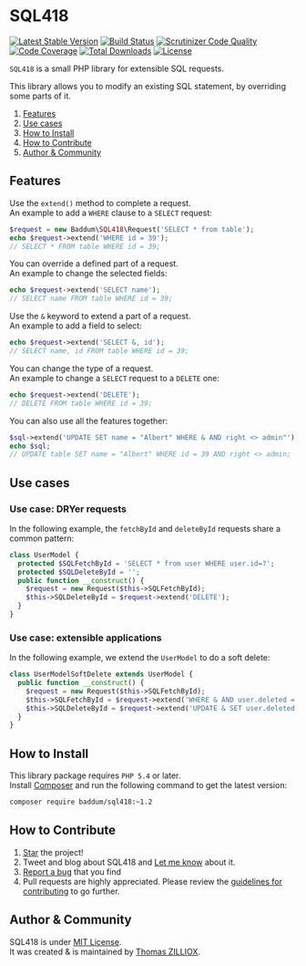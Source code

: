 SQL418
==============
[![Latest Stable Version](https://poser.pugx.org/baddum/sql418/v/stable.svg)](https://github.com/Baddum/SQL418)
[![Build Status](https://travis-ci.org/Baddum/SQL418.png?branch=master)](https://travis-ci.org/Baddum/SQL418)
[![Scrutinizer Code Quality](https://scrutinizer-ci.com/g/Baddum/SQL418/badges/quality-score.png?b=master)](https://scrutinizer-ci.com/g/Baddum/SQL418/?branch=master)
[![Code Coverage](https://scrutinizer-ci.com/g/Baddum/SQL418/badges/coverage.png?b=master)](https://scrutinizer-ci.com/g/Baddum/SQL418/?branch=master)
[![Total Downloads](https://poser.pugx.org/baddum/sql418/downloads.svg)](https://packagist.org/packages/baddum/sql418)
[![License](https://poser.pugx.org/baddum/sql418/license.svg)](http://opensource.org/licenses/MIT)


`SQL418` is a small PHP library for extensible SQL requests.

This library allows you to modify an existing SQL statement, by overriding some parts of it.

1. [Features](#features)
2. [Use cases](#use-cases)
3. [How to Install](#how-to-install)
4. [How to Contribute](#how-to-contribute)
5. [Author & Community](#author--community)



Features
--------------

Use the `extend()` method to complete a request.<br>
An example to add a `WHERE` clause to a `SELECT` request:

```php
$request = new Baddum\SQL418\Request('SELECT * from table');
echo $request->extend('WHERE id = 39');
// SELECT * FROM table WHERE id = 39;
```

You can override a defined part of a request.<br>
An example to change the selected fields:

```php
echo $request->extend('SELECT name');
// SELECT name FROM table WHERE id = 39;
```

Use the `&` keyword to extend a part of a request.<br>
An example to  add a field to select:

```php
echo $request->extend('SELECT &, id');
// SELECT name, id FROM table WHERE id = 39;
```

You can change the type of a request.<br>
An example to change a `SELECT` request to a `DELETE` one:

```php
echo $request->extend('DELETE');
// DELETE FROM table WHERE id = 39;
```

You can also use all the features together:

```php
$sql->extend('UPDATE SET name = "Albert" WHERE & AND right <> admin"');
echo $sql;
// UPDATE table SET name = "Albert" WHERE id = 39 AND right <> admin;
```



Use cases
--------------

### Use case: DRYer requests 

In the following example, the `fetchById` and `deleteById` requests share a common pattern:

```php
class UserModel {
  protected $SQLFetchById = 'SELECT * from user WHERE user.id=?';
  protected $SQLDeleteById = '';
  public function __construct() {
    $request = new Request($this->SQLFetchById);
    $this->SQLDeleteById = $request->extend('DELETE');
  }
}
```

### Use case: extensible applications
In the following example, we extend the `UserModel` to do a soft delete:

```php
class UserModelSoftDelete extends UserModel {
  public function __construct() {
    $request = new Request($this->SQLFetchById);
    $this->SQLFetchById = $request->extend('WHERE & AND user.deleted = 0');
    $this->SQLDeleteById = $request->extend('UPDATE & SET user.deleted = 1');
  }
}
```


How to Install
--------

This library package requires `PHP 5.4` or later.<br>
Install [Composer](http://getcomposer.org/doc/01-basic-usage.md#installation) and run the following command to get the latest version:

```sh
composer require baddum/sql418:~1.2
```



How to Contribute
--------

1. [Star](https://github.com/Baddum/SQL418/stargazers) the project!
2. Tweet and blog about SQL418 and [Let me know](https://twitter.com/iamtzi) about it.
3. [Report a bug](https://github.com/Baddum/SQL418/issues/new) that you find
4. Pull requests are highly appreciated. Please review the [guidelines for contributing](https://github.com/Baddum/SQL418/blob/master/CONTRIBUTING.md) to go further.



Author & Community
--------

SQL418 is under [MIT License](http://opensource.org/licenses/MIT).<br>
It was created & is maintained by [Thomas ZILLIOX](http://tzi.fr).